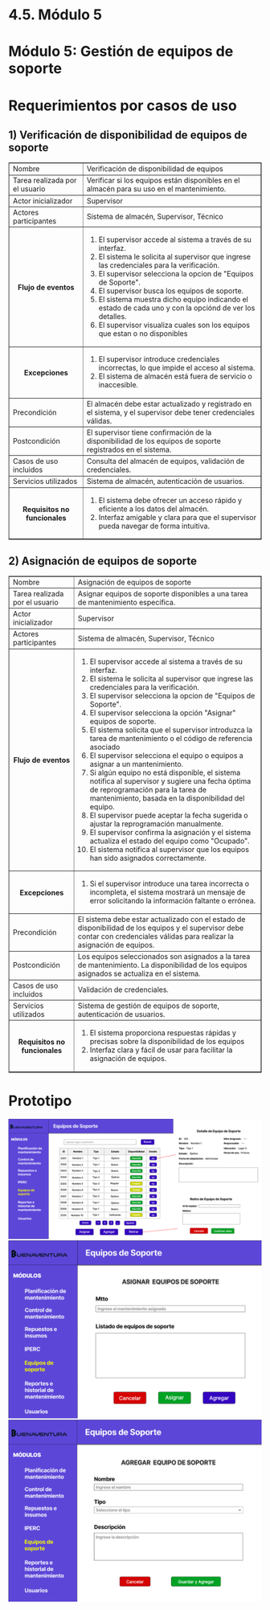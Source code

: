 # 4.5. Módulo 5

# Módulo 5: Gestión de equipos de soporte

# Requerimientos por casos de uso

##  1) Verificación de disponibilidad de equipos de soporte

<table border="1">
	<tbody>
		<tr>
			<td>Nombre</td>
			<td colspan="2">Verificación de disponibilidad de equipos</td>
		</tr>
		<tr>
			<td>Tarea realizada por el usuario</td>
			<td colspan="2">Verificar si los equipos están disponibles en el almacén para su uso en el mantenimiento.</td>
		</tr>
		<tr>
			<td>Actor inicializador</td>
			<td colspan="2">Supervisor</td>
		</tr>
		<tr>
			<td>Actores participantes</td>
			<td colspan="2">Sistema de almacén, Supervisor, Técnico</td>
		</tr>
		<tr>
            <th>Flujo de eventos</th>
            <td>
            <ol>
                <li>El supervisor accede al sistema a través de su interfaz.</li>
                <li>El sistema le solicita al supervisor que ingrese las credenciales para la verificación.</li>
                <li>El supervisor selecciona la opcion de "Equipos de Soporte".</li>
                <li>El supervisor busca los equipos de soporte.</li>
                <li>El sistema muestra dicho equipo indicando el estado de cada uno y con la opciónd de ver los detalles.</li>
				<li>El supervisor visualiza cuales son los equipos que estan o no disponibles</li>
            </ol>
            </td>
        </tr>
        <tr>
			<th>Excepciones</th>
			<td>
            <ol>
                <li>El supervisor introduce credenciales incorrectas, lo que impide el acceso al sistema.</li>
                <li>El sistema de almacén está fuera de servicio o inaccesible.</li>
            </ol>
            </td>
		</tr>
		<tr>
			<td>Precondición</td>
			<td colspan="2">El almacén debe estar actualizado y registrado en el sistema, y el supervisor debe tener credenciales válidas.</td>
		</tr>
		<tr>
			<td>Postcondición</td>
			<td colspan="2">El supervisor tiene confirmación de la disponibilidad de los equipos de soporte registrados en el sistema.</td>
		</tr>
		<tr>
			<td>Casos de uso incluidos</td>
			<td colspan="2">Consulta del almacén de equipos, validación de credenciales.</td>
		</tr>
		<tr>
			<td>Servicios utilizados</td>
			<td colspan="2">Sistema de almacén, autenticación de usuarios.</td>
		</tr>
		<tr>
			<th>Requisitos no funcionales</th>
			<td>
            <ol>
                <li>El sistema debe ofrecer un acceso rápido y eficiente a los datos del almacén.</li>
                <li>Interfaz amigable y clara para que el supervisor pueda navegar de forma intuitiva.</li>
            </ol>
            </td>
		</tr>
	</tbody>
</table>

## 2) Asignación de equipos de soporte
<table border="1">
	<tbody>
		<tr>
			<td>Nombre</td>
			<td colspan="2">Asignación de equipos de soporte</td>
		</tr>
		<tr>
			<td>Tarea realizada por el usuario</td>
			<td colspan="2">Asignar equipos de soporte disponibles a una tarea de mantenimiento específica.</td>
		</tr>
		<tr>
			<td>Actor inicializador</td>
			<td colspan="2">Supervisor</td>
		</tr>
		<tr>
			<td>Actores participantes</td>
			<td colspan="2">Sistema de almacén, Supervisor, Técnico</td>
		</tr>
		<tr>
            <th>Flujo de eventos</th>
            <td>
            <ol>
                <li>El supervisor accede al sistema a través de su interfaz.</li>
                <li>El sistema le solicita al supervisor que ingrese las credenciales para la verificación.</li>
                <li>El supervisor selecciona la opcion de "Equipos de Soporte".</li>
                <li>El supervisor selecciona la opción "Asignar" equipos de soporte.</li>
                <li>El sistema solicita que el supervisor introduzca la tarea de mantenimiento o el código de referencia asociado</li>
				<li>El supervisor selecciona el equipo o equipos a asignar a un mantenimiento.</li>
				<li>Si algún equipo no está disponible, el sistema notifica al supervisor y sugiere una fecha óptima de reprogramación para la tarea de mantenimiento, basada en la disponibilidad del equipo.</li>
				<li>El supervisor puede aceptar la fecha sugerida o ajustar la reprogramación manualmente.</li>
				<li>El supervisor confirma la asignación y el sistema actualiza el estado del equipo como "Ocupado".</li>
				<li>El sistema notifica al supervisor que los equipos han sido asignados correctamente.</li>
            </ol>
            </td>
        </tr>
        <tr>
			<th>Excepciones</th>
			<td>
            <ol>
                <li>Si el supervisor introduce una tarea incorrecta o incompleta, el sistema mostrará un mensaje de error solicitando la información faltante o errónea.</li>
            </ol>
            </td>
		</tr>
		<tr>
			<td>Precondición</td>
			<td colspan="2">El sistema debe estar actualizado con el estado de disponibilidad de los equipos y el supervisor debe contar con credenciales válidas para realizar la asignación de equipos.</td>
		</tr>
		<tr>
			<td>Postcondición</td>
			<td colspan="2">Los equipos seleccionados son asignados a la tarea de mantenimiento. La disponibilidad de los equipos asignados se actualiza en el sistema.</td>
		</tr>
		<tr>
			<td>Casos de uso incluidos</td>
			<td colspan="2">Validación de credenciales.</td>
		</tr>
		<tr>
			<td>Servicios utilizados</td>
			<td colspan="2">Sistema de gestión de equipos de soporte, autenticación de usuarios.</td>
		</tr>
		<tr>
			<th>Requisitos no funcionales</th>
			<td>
            <ol>
                <li>El sistema proporciona respuestas rápidas y precisas sobre la disponibilidad de los equipos</li>
                <li>Interfaz clara y fácil de usar para facilitar la asignación de equipos.</li>
            </ol>
            </td>
		</tr>
	</tbody>
</table>

# Prototipo

![Gestión Equipos Soporte](../Imagenes/Gestion_Equipos_Soporte.png)
![Gestión Equipos Soporte](../Imagenes/Gestion_Equipos_Soporte_Asignar.png)
![Gestión Equipos Soporte](../Imagenes/Gestion_Equipos_Soporte_Agregar.png)